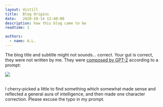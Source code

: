 ```yaml
---
layout: distill
title:  Blog Origins
date:   2020-10-14 12:40:00
description: how this blog came to be
readtime: 1

authors:
  - name: A.L.
---
```


The blog title and subtitle might not sounds... correct. Your gut is correct, they were not written by me. They were [composed by GPT-2](https://transformer.huggingface.co/doc/gpt2-large) according to a prompt:

<div class="row mt-3">
    <div class="col-sm mt-3 mt-md-0">
        <img class="img-fluid rounded z-depth-1" src="{{ site.baseurl }}/assets/img/blog-origins.png">
    </div>
</div>
<br/>

I cherry-picked a little to find something which somewhat made sense and reflected a general aura of intelligence, and then made one character correction. Please excuse the typo in my prompt.
